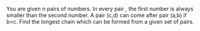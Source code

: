 You are given n pairs of numbers. In every pair , the first number is always smaller than the second number.
A pair (c,d) can come after pair (a,b) if b<c.
Find the longest chain which can be formed from a given set of pairs.
